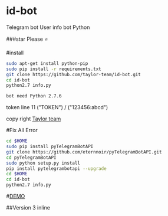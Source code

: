 # id-bot
Telegram bot User info bot  Python 

###star Please :star:

#install

```sh
sudo apt-get install python-pip
sudo pip install -r requirements.txt
git clone https://github.com/taylor-team/id-bot.git
cd id-bot
python2.7 info.py

bot need Python 2.7.6
```

token line 11  ("TOKEN")   /  ("123456:abcd")

copy right [Taylor team](https://github.com/taylor-team)

#Fix All Error
```sh
cd $HOME
sudo pip install pyTelegramBotAPI
git clone https://github.com/eternnoir/pyTelegramBotAPI.git
cd pyTelegramBotAPI
sudo python setup.py install
pip install pytelegrambotapi --upgrade
cd $HOME
cd id-bot
python2.7 info.py
```

#[DEMO](https://telegram.me/ID_bot_robot)


##Version 3
inline 

